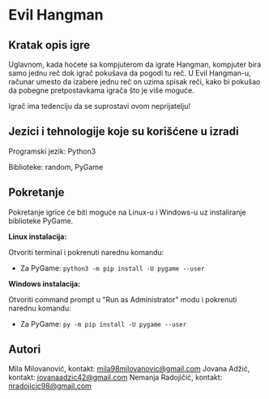 # Evil Hangman
## Kratak opis igre

Uglavnom, kada hoćete sa kompjuterom da igrate Hangman, kompjuter bira samo jednu reč dok igrač pokušava da pogodi tu reč. U Evil 
Hangman-u, računar umesto da izabere jednu reč on uzima spisak reči, kako bi pokušao da pobegne pretpostavkama igrača što je više 
moguće. 

Igrač ima tedenciju da se suprostavi ovom neprijatelju!

## Jezici i tehnologije koje su korišćene u izradi

Programski jezik: Python3 

Biblioteke: random, PyGame

## Pokretanje
Pokretanje igrice će biti moguće na Linux-u i Windows-u uz instaliranje biblioteke PyGame.  

**Linux instalacija:**

Otvoriti terminal i pokrenuti narednu komandu:
* Za PyGame:  `python3 -m pip install -U pygame --user`   


**Windows instalacija:** 

Otvoriti command prompt u "Run as Administrator" modu i pokrenuti narednu komandu:   
* Za PyGame: `py -m pip install -U pygame --user`


## Autori
Mila Milovanović, kontakt: mila98milovanovic@gmail.com
Jovana Adžić, kontakt: jovanaadzic42@gmail.com
Nemanja Radojičić, kontakt: nradojicic98@gmail.com

